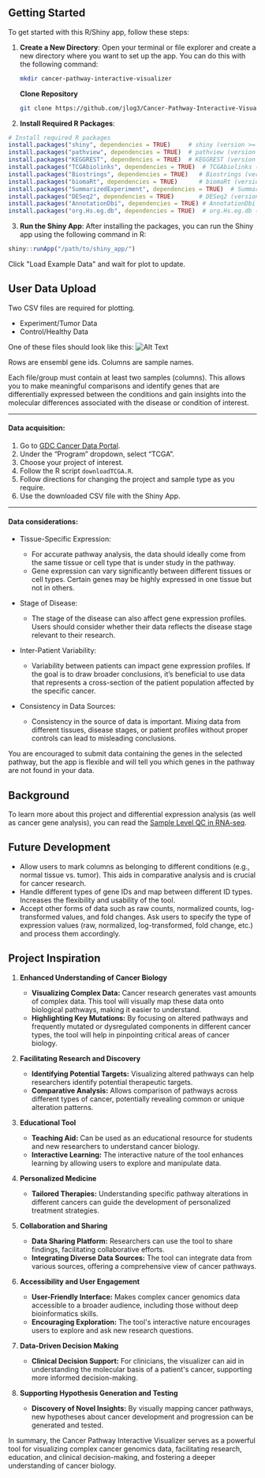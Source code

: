 ## Getting Started

To get started with this R/Shiny app, follow these steps:

1. **Create a New Directory**: Open your terminal or file explorer and create a new directory where you want to set up the app. You can do this with the following command:

   ```bash
   mkdir cancer-pathway-interactive-visualizer
   ```
   **Clone Repository**
   ```bash
   git clone https://github.com/jlog3/Cancer-Pathway-Interactive-Visualizer.git cancer-pathway-interactive-visualizer
   ```
2. **Install Required R Packages**:
```R
# Install required R packages
install.packages("shiny", dependencies = TRUE)     # shiny (version >= 1.8.0)
install.packages("pathview", dependencies = TRUE)  # pathview (version >= 1.42.0)
install.packages("KEGGREST", dependencies = TRUE)  # KEGGREST (version >= 1.42.0)
install.packages("TCGAbiolinks", dependencies = TRUE)  # TCGAbiolinks (version >= 2.30.0)
install.packages("Biostrings", dependencies = TRUE)   # Biostrings (version >= 2.70.1)
install.packages("biomaRt", dependencies = TRUE)      # biomaRt (version >= 2.58.0)
install.packages("SummarizedExperiment", dependencies = TRUE)  # SummarizedExperiment (version >= 1.32.0)
install.packages("DESeq2", dependencies = TRUE)       # DESeq2 (version >= 1.42.0)
install.packages("AnnotationDbi", dependencies = TRUE) # AnnotationDbi (version >= 1.64.1)
install.packages("org.Hs.eg.db", dependencies = TRUE)  # org.Hs.eg.db (version >= 3.18.0)
```

3. **Run the Shiny App**:
After installing the packages, you can run the Shiny app using the following command in R:
```R
shiny::runApp("/path/to/shiny_app/")
```
Click "Load Example Data" and wait for plot to update. 


## User Data Upload
Two CSV files are required for plotting. 

- Experiment/Tumor Data
- Control/Healthy Data

One of these files should look like this:
![Alt Text](Image_URL)

Rows are ensembl gene ids. 
Columns are sample names.

Each file/group must contain at least two samples (columns). 
This allows you to make meaningful comparisons and identify genes that are differentially expressed between the conditions and gain insights into the molecular differences associated with the disease or condition of interest.

---

#### Data acquisition:

1. Go to [GDC Cancer Data Portal](https://portal.gdc.cancer.gov/projects).
2. Under the “Program” dropdown, select “TCGA”.
3. Choose your project of interest.
4. Follow the R script `downloadTCGA.R`.
5. Follow directions for changing the project and sample type as you require.
6. Use the downloaded CSV file with the Shiny App.

---

#### Data considerations:

- Tissue-Specific Expression:
  - For accurate pathway analysis, the data should ideally come from the same tissue or cell type that is under study in the pathway.
  - Gene expression can vary significantly between different tissues or cell types. Certain genes may be highly expressed in one tissue but not in others.

- Stage of Disease:
  - The stage of the disease can also affect gene expression profiles. Users should consider whether their data reflects the disease stage relevant to their research.

- Inter-Patient Variability:
  - Variability between patients can impact gene expression profiles. If the goal is to draw broader conclusions, it’s beneficial to use data that represents a cross-section of the patient population affected by the specific cancer.

- Consistency in Data Sources:
  - Consistency in the source of data is important. Mixing data from different tissues, disease stages, or patient profiles without proper controls can lead to misleading conclusions.


You are encouraged to submit data containing the genes in the selected pathway, but the app is flexible and will tell you which genes in the pathway are not found in your data.


## Background

To learn more about this project and differential expression analysis (as well as cancer gene analysis), you can read the [Sample Level QC in RNA-seq](https://hbctraining.github.io/Training-modules/planning_successful_rnaseq/lessons/sample_level_QC.html).


## Future Development

- Allow users to mark columns as belonging to different conditions (e.g., normal tissue vs. tumor). This aids in comparative analysis and is crucial for cancer research.
- Handle different types of gene IDs and map between different ID types. Increases the flexibility and usability of the tool.   
- Accept other forms of data such as raw counts, normalized counts, log-transformed values, and fold changes. Ask users to specify the type of expression values (raw, normalized, log-transformed, fold change, etc.) and process them accordingly.


## Project Inspiration

1. **Enhanced Understanding of Cancer Biology**
   - **Visualizing Complex Data:** Cancer research generates vast amounts of complex data. This tool will visually map these data onto biological pathways, making it easier to understand.
   - **Highlighting Key Mutations:** By focusing on altered pathways and frequently mutated or dysregulated components in different cancer types, the tool will help in pinpointing critical areas of cancer biology.

2. **Facilitating Research and Discovery**
   - **Identifying Potential Targets:** Visualizing altered pathways can help researchers identify potential therapeutic targets.
   - **Comparative Analysis:** Allows comparison of pathways across different types of cancer, potentially revealing common or unique alteration patterns.

3. **Educational Tool**
   - **Teaching Aid:** Can be used as an educational resource for students and new researchers to understand cancer biology.
   - **Interactive Learning:** The interactive nature of the tool enhances learning by allowing users to explore and manipulate data.

4. **Personalized Medicine**
   - **Tailored Therapies:** Understanding specific pathway alterations in different cancers can guide the development of personalized treatment strategies.

5. **Collaboration and Sharing**
   - **Data Sharing Platform:** Researchers can use the tool to share findings, facilitating collaborative efforts.
   - **Integrating Diverse Data Sources:** The tool can integrate data from various sources, offering a comprehensive view of cancer pathways.

6. **Accessibility and User Engagement**
   - **User-Friendly Interface:** Makes complex cancer genomics data accessible to a broader audience, including those without deep bioinformatics skills.
   - **Encouraging Exploration:** The tool's interactive nature encourages users to explore and ask new research questions.

7. **Data-Driven Decision Making**
   - **Clinical Decision Support:** For clinicians, the visualizer can aid in understanding the molecular basis of a patient's cancer, supporting more informed decision-making.

8. **Supporting Hypothesis Generation and Testing**
   - **Discovery of Novel Insights:** By visually mapping cancer pathways, new hypotheses about cancer development and progression can be generated and tested.

In summary, the Cancer Pathway Interactive Visualizer serves as a powerful tool for visualizing complex cancer genomics data, facilitating research, education, and clinical decision-making, and fostering a deeper understanding of cancer biology.



